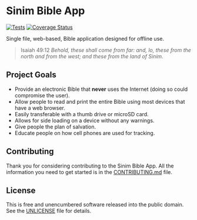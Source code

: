 # Sinim Bible App

[![Tests](https://github.com/sinim-bible-app/sinim-bible-app/actions/workflows/tests.yml/badge.svg)](https://github.com/sinim-bible-app/sinim-bible-app/actions/workflows/tests.yml)
[![Coverage Status](https://coveralls.io/repos/github/sinim-bible-app/sinim-bible-app/badge.svg?branch=master)](https://coveralls.io/github/sinim-bible-app/sinim-bible-app?branch=master)

Single file, web-based, Bible application designed for offline use.

> Isaiah 49:12 _Behold, these shall come from far: and, lo, these from the north
> and from the west; and these from the land of Sinim._

## Project Goals

- Provide an electronic Bible that **never** uses the Internet (doing so could compromise the user).
- Allow people to read and print the entire Bible using most devices that have a web browser.
- Easily transferable with a thumb drive or microSD card.
- Allows for side loading on a device without any warnings.
- Give people the plan of salvation.
- Educate people on how cell phones are used for tracking.

## Contributing

Thank you for considering contributing to the Sinim Bible App.
All the information you need to get started is in the [CONTRIBUTING.md](CONTRIBUTING.md) file.

## License

This is free and unencumbered software released into the public domain.
See the [UNLICENSE](UNLICENSE) file for details.
